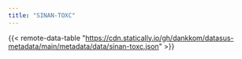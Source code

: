 ```yaml
---
title: "SINAN-TOXC"
---
```


{{< remote-data-table "https://cdn.statically.io/gh/dankkom/datasus-metadata/main/metadata/data/sinan-toxc.json" >}}
